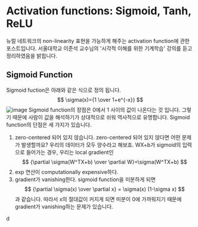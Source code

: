 # Activation functions: Sigmoid, Tanh, ReLU
뉴럴 네트워크의 non-linearity 표현을 가능하게 해주는 activation function에 관한 포스트입니다. 서울대학교 이준석 교수님의 '시각적 이해를 위한 기계학습' 강의를 듣고 정리하였음을 밝힙니다.
## Sigmoid Function
Sigmoid fuction은 아래와 같은 식으로 정의 됩니다.
$$
\sigma(x)={1 \over 1+e^{-x}}
$$
![image](https://user-images.githubusercontent.com/11609881/112778853-6c2c7a80-9080-11eb-9af8-44d9b93ce0a6.png)
Sigmoid function의 장점은 0에서 1 사이의 값이 나온다는 것 입니다. 그렇기 때문에 사람이 값을 해석하기가 상대적으로 쉬워 역사적으로 유명합니다.
Sigmoid function의 단점은 세 가지가 있습니다.
1. zero-centered 되어 있지 않습니다.
zero-centered 되어 있지 않다면 어떤 문제가 발생할까요? 우리의 데이터가 모두 양수라고 해보죠. WX+b가 sigmoid의 입력으로 들어가는 경우, 우리는 local gradient인
$$
{\partial \sigma(W^TX+b) \over \partial W}=\sigma(W^TX+b)
$$
3. exp 연산이 computationally expensive하다.
4. gradient가 vanishing한다.
sigmoid function을 미분하게 되면
$$
{\partial \sigma(x) \over \partial x} = \sigma(x) (1-\sigma x)
$$
과 같습니다. 따라서 x의 절대값이 커지게 되면 미분이 0에 가까워지기 때문에 gradient가 vanishing하는 문제가 있습니다.

d
<!--stackedit_data:
eyJoaXN0b3J5IjpbMTIyNjYzMDE4OSwtMTk0OTI3Nzk2NywtOD
E5MjExMjQ1LDE4NjU5MTU0NjZdfQ==
-->